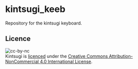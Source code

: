 # kintsugi_keeb
Repository for the kintsugi keyboard.

## Licence
![cc-by-nc](https://i.creativecommons.org/l/by-nc/4.0/88x31.png)  
Kintsugi is [licenced](LICENSE) under the [Creative Commons Attribution-NonCommercial 4.0 International License](https://creativecommons.org/licenses/by-nc/4.0/). 


